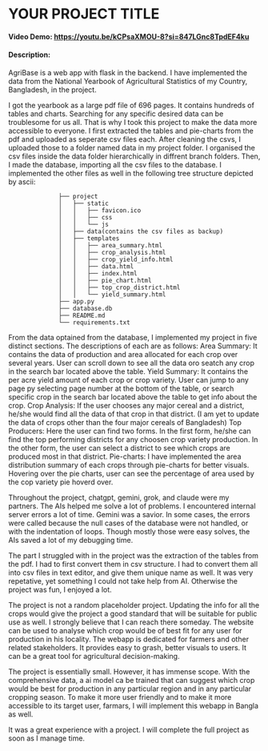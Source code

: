 # YOUR PROJECT TITLE
#### Video Demo:  https://youtu.be/kCPsaXMOU-8?si=847LGnc8TpdEF4ku
#### Description:
   AgriBase is a web app with flask in the backend. I have implemented the data from the National Yearbook of Agricultural Statistics of my Country, Bangladesh, in the project.

   I got the yearbook as a large pdf file of 696 pages. It contains hundreds of tables and charts. Searching for any specific desired data can be troublesome for us all. That is why I took this project to make the data more accessible to everyone.
   I first extracted the tables and pie-charts from the pdf and uploaded as seperate csv files each. After cleaning the csvs, I uploaded those to a folder named data in my project folder. I organised the csv files inside the data folder hierarchically in diffrent branch folders.
   Then, I made the database, importing all the csv files to the database. I implemented the other files as well in the following tree structure depicted by ascii:

                  ├── project
                  │   ├── static
                  │   │   ├── favicon.ico
                  │   │   ├── css
                  │   │   └── js
                  │   ├── data(contains the csv files as backup)
                  │   ├── templates
                  │   │   ├── area_summary.html
                  │   │   ├── crop_analysis.html
                  │   │   ├── crop_yield_info.html
                  │   │   ├── data.html
                  │   │   ├── index.html
                  │   │   ├── pie_chart.html
                  │   │   ├── top_crop_district.html
                  │   │   └── yield_summary.html
                  ├── app.py
                  ├── database.db
                  ├── README.md
                  └── requirements.txt

   From the data optained from the database, I implemented my project in five distinct sections. The descriptions of each are as follows:
   Area Summary:
      It contains the data of production and area allocated for each crop over several years. User can scroll down to see all the data oro seatch any crop in the search bar located above the table.
   Yield Summary:
      It contains the per acre yield amount of each crop or crop variety. User can jump to any page py selecting page number at the bottom of the table, or search specific crop in the search bar located above the table to get info about the crop.
   Crop Analysis:
      If the user chooses any major cereal and a district, he/she would find all the data of that crop in that district. (I am yet to update the data of crops other than the four major cereals of Bangladesh)
   Top Producers:
      Here the user can find two forms. In the first form, he/she can find the top performing districts for any choosen crop variety production. In the other form, the user can select a district to see which crops are produced most in that district.
   Pie-charts:
      I have implemented the area distribution summary of each crops through pie-charts for better visuals. Hovering over the pie charts, user can see the percentage of area used by the cop variety pie hoverd over.

   Throughout the project, chatgpt, gemini, grok, and claude were my partners. The AIs helped me solve a lot of problems. I encountered internal server errors a lot of time. Gemini was a savior.
   In some cases, the errors were called because the null cases of the database were not handled, or with the indentation of loops. Though mostly those were easy solves, the AIs saved a lot of my debugging time.

   The part I struggled with in the project was the extraction of the tables from the pdf. I had to first convert them in csv structure. I had to convert them all into csv files in text editor, and give them unique name as well. It was very repetative, yet something I could not take help from AI. Otherwise the project was fun, I enjoyed a lot.

   The project is not a random placeholder project. Updating the info for all the crops would give the project a good standard that will be suitable for public use as well. I strongly believe that I can reach there someday. The website can be used to analyse which crop would be of best fit for any user for production in his locality. The webapp is dedicated for farmers and other related stakeholders. It provides easy to grash, better visuals to users. It can be a great tool for agricultural decision-making.

   The project is essentially small. However, it has immense scope. With the comprehensive data, a ai model ca be trained that can suggest which crop would be best for production in any particular region and in any particular cropping season. To make it more user friendly and to make it more accessible to its target user, farmars, I will implement this webapp in Bangla as well.

   It was a great experience with a project. I will complete the full project as soon as I manage time.




